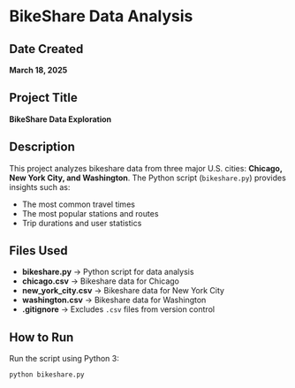 # BikeShare Data Analysis

## Date Created
**March 18, 2025**  

## Project Title
**BikeShare Data Exploration**  

## Description
This project analyzes bikeshare data from three major U.S. cities: **Chicago, New York City, and Washington**. The Python script (`bikeshare.py`) provides insights such as:  
- The most common travel times  
- The most popular stations and routes  
- Trip durations and user statistics  

## Files Used
- **bikeshare.py** → Python script for data analysis  
- **chicago.csv** → Bikeshare data for Chicago  
- **new_york_city.csv** → Bikeshare data for New York City  
- **washington.csv** → Bikeshare data for Washington  
- **.gitignore** → Excludes `.csv` files from version control  

## How to Run
Run the script using Python 3:
```bash
python bikeshare.py
